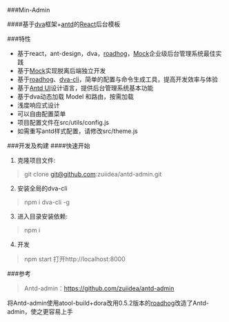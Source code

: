 ###Min-Admin

####基于[dva](https://github.com/dvajs/dva/blob/master/README_zh-CN.md)框架+[antd](https://ant.design/index-cn)的[React](https://github.com/facebook/react)后台模板

###特性

- 基于react，ant-design，dva，[roadhog](https://github.com/sorrycc/roadhog)，[Mock](https://github.com/nuysoft/Mock)企业级后台管理系统最佳实践
- 基于[Mock](https://github.com/nuysoft/Mock)实现脱离后端独立开发
- 基于[roadhog](https://github.com/sorrycc/roadhog)、[dva-cli](https://github.com/dvajs/dva-cli)，简单的配置与命令生成工具，提高开发效率与体验
- 基于[Antd UI](https://ant.design/index-cn)设计语言，提供后台管理系统基本功能
- 基于dva动态加载 Model 和路由，按需加载
- 浅度响应式设计
- 可以自由配置菜单
- 项目配置文件在src/utils/config.js
- 如需重写antd样式配置，请修改src/theme.js

###开发及构建
####快速开始
1. 克隆项目文件:
 > git clone git@github.com:zuiidea/antd-admin.git
2. 安装全局的dva-cli
 > npm i dva-cli -g
3. 进入目录安装依赖:
 > npm i 
4. 开发
 > npm start  打开http://localhost:8000
 
###参考
> Antd-admin：https://github.com/zuiidea/antd-admin

将Antd-admin使用atool-build+dora改用0.5.2版本的[roadhog](https://github.com/sorrycc/roadhog)改造了Antd-admin，使之更容易上手
